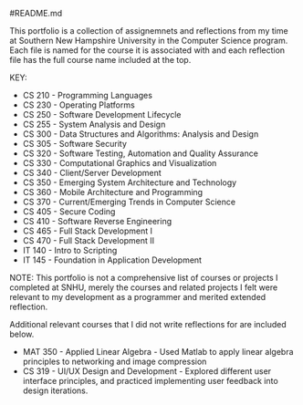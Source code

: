 #README.md

This portfolio is a collection of assignemnets and reflections from my time at Southern New Hampshire University in the Computer Science program. Each file is named for the course it is associated with and each reflection file has the full course name included at the top. 

KEY:

- CS 210 - Programming Languages
- CS 230 - Operating Platforms
- CS 250 - Software Development Lifecycle
- CS 255 - System Analysis and Design
- CS 300 - Data Structures and Algorithms: Analysis and Design
- CS 305 - Software Security
- CS 320 - Software Testing, Automation and Quality Assurance
- CS 330 - Computational Graphics and Visualization
- CS 340 - Client/Server Development
- CS 350 - Emerging System Architecture and Technology
- CS 360 - Mobile Architecture and Programming
- CS 370 - Current/Emerging Trends in Computer Science
- CS 405 - Secure Coding
- CS 410 - Software Reverse Engineering
- CS 465 - Full Stack Development I
- CS 470 - Full Stack Development II
- IT 140 - Intro to Scripting
- IT 145 - Foundation in Application Development

NOTE: This portfolio is not a comprehensive list of courses or projects I completed at SNHU, merely the courses and related projects I felt were relevant to my development as a programmer and merited extended reflection. 

Additional relevant courses that I did not write reflections for are included below.
- MAT 350 - Applied Linear Algebra - Used Matlab to apply linear algebra principles to networking and image compression
- CS 319 - UI/UX Design and Development - Explored different user interface principles, and practiced implementing user feedback into design iterations.
